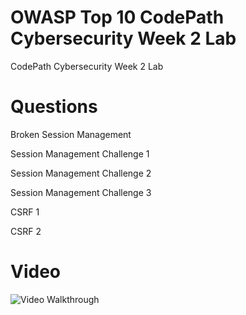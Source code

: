 # OWASP Top 10 CodePath Cybersecurity Week 2 Lab
CodePath Cybersecurity Week 2 Lab
# Questions
Broken Session Management

Session Management Challenge 1

Session Management Challenge 2

Session Management Challenge 3

CSRF 1

CSRF 2


# Video
<img src='https://i.imgur.com/iqvU5hr.gif' title='Video Walkthrough' width='' alt='Video Walkthrough' />

